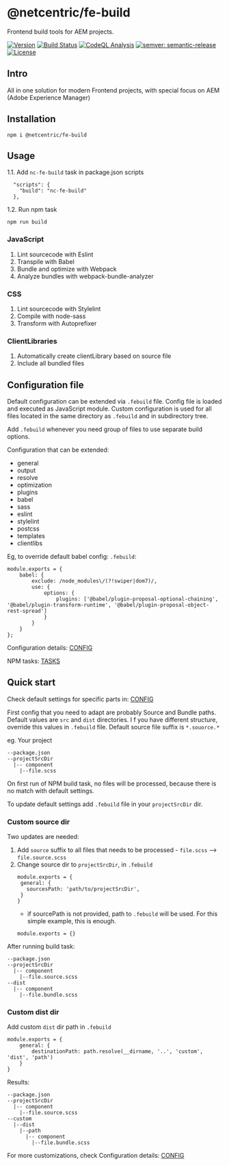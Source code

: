 # @netcentric/fe-build

Frontend build tools for AEM projects.

[![Version](https://img.shields.io/npm/v/@netcentric/fe-build.svg)](https://npmjs.org/package/@netcentric/fe-build)
[![Build Status](https://github.com/netcentric/fe-build/workflows/CI/badge.svg?branch=main)](https://github.com/netcentric/fe-build/actions)
[![CodeQL Analysis](https://github.com/netcentric/fe-build/workflows/CodeQL/badge.svg?branch=main)](https://github.com/netcentric/fe-build/actions)
[![semver: semantic-release](https://img.shields.io/badge/semver-semantic--release-blue.svg)](https://github.com/semantic-release/semantic-release)
[![License](https://img.shields.io/badge/License-Apache%202.0-blue.svg)](https://opensource.org/licenses/Apache-2.0)

## Intro
All in one solution for modern Frontend projects, with special focus on AEM (Adobe Experience Manager)

## Installation

```
npm i @netcentric/fe-build
```

## Usage
1.1. Add `nc-fe-build` task in package.json scripts
```
  "scripts": {
    "build": "nc-fe-build"
  },
```
1.2. Run npm task
```
npm run build
```

### JavaScript

1. Lint sourcecode with Eslint
2. Transpile with Babel
3. Bundle and optimize with Webpack
4. Analyze bundles with webpack-bundle-analyzer

### CSS

1. Lint sourcecode with Stylelint
2. Compile with node-sass
3. Transform with Autoprefixer

### ClientLibraries

1. Automatically create clientLibrary based on source file
2. Include all bundled files

## Configuration file

Default configuration can be extended via `.febuild` file.
Config file is loaded and executed as JavaScript module.
Custom configuration is used for all files located in the same directory as `.febuild`
and in subdirectory tree.

Add `.febuild` whenever you need group of files to use separate build options.

Configuration that can be extended:
- general
- output
- resolve
- optimization
- plugins
- babel
- sass
- eslint
- stylelint
- postcss
- templates
- clientlibs

Eg, to override default babel config:
`.febuild`:
```
module.exports = {
    babel: {
        exclude: /node_modules\/(?!swiper|dom7)/,
        use: {
            options: {
                plugins: ['@babel/plugin-proposal-optional-chaining', '@babel/plugin-transform-runtime', '@babel/plugin-proposal-object-rest-spread']
            }
        }
    }
};
```

Configuration details: [CONFIG](./docs/configuration.md)

NPM tasks: [TASKS](./docs/tasks.md)


## Quick start

Check default settings for specific parts in: [CONFIG](./docs/configuration.md)

First config that you need to adapt are probably Source and Bundle paths.
Default values are `src` and `dist` directories. I f you have different structure, override this values in `.febuild` file.
Default source file suffix is `*.souorce.*`

eg. Your project

```
--package.json
--projectSrcDir
  |-- component
    |--file.scss
```

On first run of NPM build task, no files will be processed, because there is no match with default settings.

To update default settings add `.febuild` file in your `projectSrcDir` dir.

### Custom source dir 

Two updates are needed:
  1. Add `source` suffix to all files that needs to be processed
    - `file.scss` --> `file.source.scss`
  2. Change source dir to `projectSrcDir`, in `.febuild`  
     ```
     module.exports = {
      general: {
        sourcesPath: 'path/to/projectSrcDir',
      }
     }
     ```
     - if sourcePath is not provided, path to `.febuild` will be used. For this simple example, this is enough.
      ```
      module.exports = {}
      ```

After running build task:
```
--package.json
--projectSrcDir
  |-- component
    |--file.source.scss
--dist
  |-- component
    |--file.bundle.scss
```

### Custom dist dir 

Add custom `dist` dir path in `.febuild`

```
module.exports = {
    general: {
        destinationPath: path.resolve(__dirname, '..', 'custom', 'dist', 'path')
    }
}
```

Results:

```
--package.json
--projectSrcDir
  |-- component
    |--file.source.scss
--custom
  |--dist
    |--path
      |-- component
        |--file.bundle.scss
```

For more customizations, check Configuration details: [CONFIG](./docs/configuration.md)
